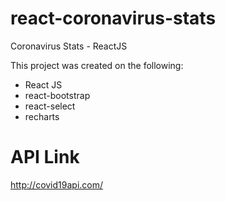 # react-coronavirus-stats
Coronavirus Stats - ReactJS

This project was created on the following:

- React JS
- react-bootstrap
- react-select
- recharts

# API Link
http://covid19api.com/
